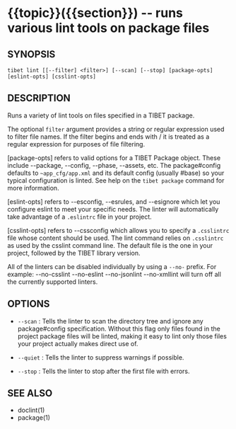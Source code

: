 {{topic}}({{section}}) -- runs various lint tools on package files
=============================================

## SYNOPSIS

    tibet lint [[--filter] <filter>] [--scan] [--stop] [package-opts] [eslint-opts] [csslint-opts]

## DESCRIPTION

Runs a variety of lint tools on files specified in a TIBET package.

The optional `filter` argument provides a string or regular expression
used to filter file names. If the filter begins and ends with / it is
treated as a regular expression for purposes of file filtering.

[package-opts] refers to valid options for a TIBET Package object.
These include --package, --config, --phase, --assets, etc.
The package#config defaults to `~app_cfg/app.xml` and its default
config (usually #base) so your typical configuration is linted.
See help on the `tibet package` command for more information.

[eslint-opts] refers to --esconfig, --esrules, and --esignore which
let you configure eslint to meet your specific needs. The linter will
automatically take advantage of a `.eslintrc` file in your project.

[csslint-opts] refers to --cssconfig which allows you to specify a
`.csslintrc` file whose content should be used. The lint command
relies on `.csslintrc` as used by the csslint command line. The default
file is the one in your project, followed by the TIBET library version.

All of the linters can be disabled individually by using a `--no-` prefix.
For example: --no-csslint --no-eslint --no-jsonlint --no-xmllint will turn
off all the currently supported linters.


## OPTIONS

  * `--scan` :
    Tells the linter to scan the directory tree and ignore any package#config
specification. Without this flag only files found in the project package files
will be linted, making it easy to lint only those files your project actually
makes direct use of.

  * `--quiet` :
    Tells the linter to suppress warnings if possible.

  * `--stop` :
Tells the linter to stop after the first file with errors.

## SEE ALSO

  * doclint(1)
  * package(1)
